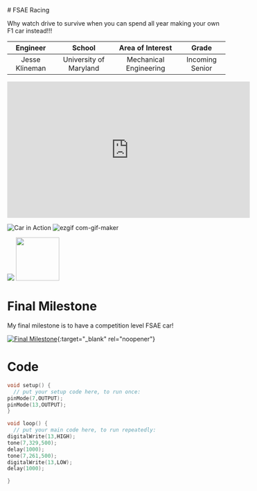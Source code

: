 
﻿# FSAE Racing
 
Why watch drive to survive when you can spend all year making your own F1 car instead!!!

| **Engineer** | **School** | **Area of Interest** | **Grade** |
|:--:|:--:|:--:|:--:|
| Jesse Klineman | University of Maryland | Mechanical Engineering | Incoming Senior



<iframe width="560" height="315" src="https://www.youtube.com/embed/60f36BvJsg8" title="YouTube video player" frameborder="0" allow="accelerometer; autoplay; clipboard-write; encrypted-media; gyroscope; picture-in-picture" allowfullscreen></iframe>


![Car in Action](https://media.giphy.com/media/Z9D7qnRG7xEgy2TWsP/giphy.gif)
![ezgif com-gif-maker](https://user-images.githubusercontent.com/56967237/125086366-8f13f500-e099-11eb-8973-2b9b11e32c91.gif)


![](https://user-images.githubusercontent.com/56967237/122599782-e09e0680-d03c-11eb-8cf8-70be20d15932.jpg)
<img src="https://user-images.githubusercontent.com/56967237/122599782-e09e0680-d03c-11eb-8cf8-70be20d15932.jpg" width="100" height="100">





  
# Final Milestone
My final milestone is to have a competition level FSAE car!

[![Final Milestone](https://res.cloudinary.com/marcomontalbano/image/upload/v1623446497/video_to_markdown/images/youtube--gC7nPNMq_IM-c05b58ac6eb4c4700831b2b3070cd403.jpg)](https://www.youtube.com/watch?v=gC7nPNMq_IM "Final Milestone"){:target="_blank" rel="noopener"}

# Code
```c++
void setup() {
  // put your setup code here, to run once:
pinMode(7,OUTPUT);
pinMode(13,OUTPUT);
}

void loop() {
  // put your main code here, to run repeatedly:
digitalWrite(13,HIGH);
tone(7,329,500);
delay(1000);
tone(7,261,500);
digitalWrite(13,LOW);
delay(1000);

}
```
